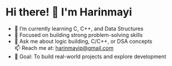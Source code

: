 # Hi there! 👋 I'm Harinmayi

- 🌱 I’m currently learning C, C++, and Data Structures  
- 🔭 Focused on building strong problem-solving skills  
- 💬 Ask me about logic building, C/C++, or DSA concepts  
📫 Reach me at: [harinmayip@gmail.com](mailto:harinmayip@gmail.com)
- 🎯 Goal: To build real-world projects and explore development
